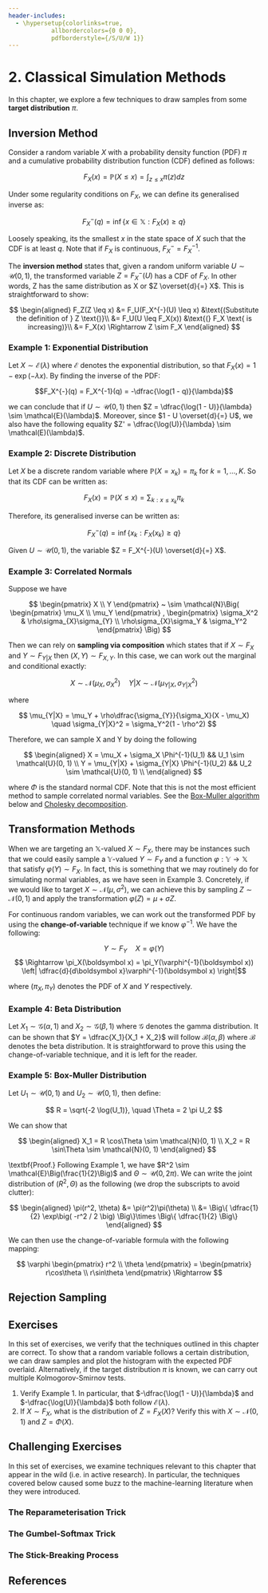 ```yaml
---
header-includes:
  - \hypersetup{colorlinks=true,
            allbordercolors={0 0 0},
            pdfborderstyle={/S/U/W 1}}
---
```


# 2. Classical Simulation Methods

In this chapter, we explore a few techniques to draw samples from some **target distribution** $\pi$.

## Inversion Method

Consider a random variable $X$ with a probability density function (PDF) $\pi$ and a cumulative probability distribution function (CDF) defined as follows:

$$ F_X(x) = \mathbb{P}(X \leq x) = \int_{z \leq x} \pi(z) dz $$

Under some regularity conditions on $F_X$, we can define its generalised inverse as:

$$ F_X^{-}(q) = \inf \{ x \in \mathbb{X} : F_X(x) \geq q \}$$

Loosely speaking, its the smallest $x$ in the state space of $X$ such that the CDF is at least $q$. Note that if $F_X$ is continuous, $F_X^- = F_X^{-1}$.

The **inversion method** states that, given a random uniform variable $U \sim \mathcal{U}(0, 1)$, the transformed variable $Z = F_X^{-}(U)$ has a CDF of $F_X$. In other words, Z has the same distribution as X or $Z \overset{d}{=} X$. This is straightforward to show:

$$
\begin{aligned}
F_Z(Z \leq x)
&= F_U(F_X^{-}(U) \leq x) &\text{(Substitute the definition of } Z \text{)}\\
&= F_U(U \leq F_X(x)) &\text{(} F_X \text{ is increasing)}\\
&= F_X(x) \Rightarrow Z \sim F_X
\end{aligned}
$$

### Example 1: Exponential Distribution

Let $X \sim \mathcal{E}(\lambda)$ where $\mathcal{E}$ denotes the exponential distribution, so that $F_X(x) = 1 - \exp(-\lambda x)$. By finding the inverse of the PDF:

$$F_X^{-}(q) = F_X^{-1}(q) = -\dfrac{\log(1 - q)}{\lambda}$$

we can conclude that if $U \sim \mathcal{U}(0, 1)$ then $Z = \dfrac{\log(1 - U)}{\lambda} \sim \mathcal{E}(\lambda)$. Moreover, since $1 - U \overset{d}{=} U$, we also have the following equality $Z' = \dfrac{\log(U)}{\lambda} \sim \mathcal(E)(\lambda)$.

### Example 2: Discrete Distribution

Let $X$ be a discrete random variable where $\mathbb{P}(X = x_k) = \pi_k$ for $k = 1, \ldots , K$. So that its CDF can be written as:

$$F_X(x) = \mathbb{P}(X \leq x) = \sum_{k: x \leq x_k} \pi_k$$

Therefore, its generalised inverse can be written as:

$$F_X^{-}(q) = \inf \{ x_k : F_X(x_k) \geq q \}$$

Given $U \sim \mathcal{U}(0, 1)$, the variable $Z = F_X^{-}(U) \overset{d}{=} X$.

### Example 3: Correlated Normals

Suppose we have

$$ 
\begin{pmatrix} X \\ Y \end{pmatrix}
~ \sim \mathcal{N}\Big(
\begin{pmatrix} \mu_X \\ \mu_Y \end{pmatrix}
,
\begin{pmatrix} \sigma_X^2 & \rho\sigma_{X}\sigma_{Y} \\ \rho\sigma_{X}\sigma_Y & \sigma_Y^2 \end{pmatrix}
\Big)
$$

Then we can rely on **sampling via composition** which states that if $X \sim F_X$ and $Y \sim F_{Y | X}$ then $(X, Y) \sim F_{X, Y}$. In this case, we can work out the marginal and conditional exactly:

$$
X \sim \mathcal{N}(\mu_X, \sigma_X^2)
\quad
Y | X \sim \mathcal{N} (\mu_{Y|X}, \sigma_{Y|X}^2 )
$$

where

$$
\mu_{Y|X} = \mu_Y + \rho\dfrac{\sigma_{Y}}{\sigma_X}(X - \mu_X)
\quad
\sigma_{Y|X}^2 = \sigma_Y^2(1 - \rho^2) 
$$

Therefore, we can sample X and Y by doing the following

$$
\begin{aligned}
X = \mu_X + \sigma_X \Phi^{-1}(U_1) && U_1 \sim \mathcal{U}(0, 1) \\
Y = \mu_{Y|X} + \sigma_{Y|X} \Phi^{-1}(U_2) && U_2 \sim \mathcal{U}(0, 1) \\
\end{aligned}
$$

where $\Phi$ is the standard normal CDF. Note that this is not the most efficient method to sample correlated normal variables. See the [Box-Muller algorithm](https://en.wikipedia.org/wiki/Box%E2%80%93Muller_transform) below and [Cholesky decomposition](https://en.wikipedia.org/wiki/Cholesky_decomposition).

## Transformation Methods

When we are targeting an $\mathbb{X}$-valued $X \sim F_X$, there may be instances such that we could easily sample a $\mathbb{Y}$-valued $Y \sim F_Y$ and a function $\varphi: \mathbb{Y} \rightarrow \mathbb{X}$ that satisfy $\varphi(Y) \sim F_X$. In fact, this is something that we may routinely do for simulating normal variables, as we have seen in Example 3. Concretely, if we would like to target $X \sim \mathcal{N}(\mu, \sigma^2)$, we can achieve this by sampling $Z \sim \mathcal{N}(0, 1)$ and apply the transformation $\varphi(Z) = \mu + \sigma Z$.

For continuous random variables, we can work out the transformed PDF by using the **change-of-variable** technique if we know $\varphi^{-1}$. We have the following:

$$ Y \sim F_Y \quad X = \varphi(Y)$$
$$ \Rightarrow \pi_X(\boldsymbol x) = \pi_Y(\varphi^{-1}(\boldsymbol x)) \left| \dfrac{d}{d\boldsymbol x}\varphi^{-1}(\boldsymbol x) \right|$$

where $(\pi_X, \pi_Y)$ denotes the PDF of $X$ and $Y$ respectively.

### Example 4: Beta Distribution

Let $X_1 \sim \mathcal{G}(\alpha, 1)$ and $X_2 \sim \mathcal{G}(\beta, 1)$ where $\mathcal{G}$ denotes the gamma distribution. It can be shown that $Y = \dfrac{X_1}{X_1 + X_2}$ will follow $\mathcal{B}(\alpha, \beta)$ where $\mathcal{B}$ denotes the beta distribution. It is straightforward to prove this using the change-of-variable technique, and it is left for the reader.

### Example 5: Box-Muller Distribution

Let $U_1 \sim \mathcal{U}(0, 1)$ and $U_2 \sim \mathcal{U}(0, 1)$, then define:

$$
R = \sqrt{-2 \log(U_1)}, \quad \Theta = 2 \pi U_2
$$

We can show that 

$$
\begin{aligned}
X_1 = R \cos\Theta \sim \mathcal{N}(0, 1) \\
X_2 = R \sin\Theta \sim \mathcal{N}(0, 1)
\end{aligned}
$$

\textbf{Proof.} Following Example 1, we have $R^2 \sim \mathcal{E}\Big(\frac{1}{2}\Big)$ and $\Theta \sim \mathcal{U}(0, 2\pi)$. We can write the joint distribution of $(R^2, \Theta)$ as the following (we drop the subscripts to avoid clutter):

$$
\begin{aligned}
\pi(r^2, \theta)
&= \pi(r^2)\pi(\theta) \\
&= \Big\{ \dfrac{1}{2} \exp\big( -r^2 / 2 \big) \Big\}\times \Big\{ \dfrac{1}{2} \Big\}
\end{aligned}
$$

We can then use the change-of-variable formula with the following mapping:

$$
\varphi \begin{pmatrix} r^2 \\ \theta \end{pmatrix}
= \begin{pmatrix} r\cos\theta \\ r\sin\theta \end{pmatrix}
\Rightarrow
$$

## Rejection Sampling

## Exercises

In this set of exercises, we verify that the techniques outlined in this chapter are correct. To show that a random variable follows a certain distribution, we can draw samples and plot the histogram with the expected PDF overlaid. Alternatively, if the target distribution $\pi$ is known, we can carry out multiple Kolmogorov-Smirnov tests.

1. Verify Example 1. In particular, that $-\dfrac{\log(1 - U)}{\lambda}$ and $-\dfrac{\log(U)}{\lambda}$ both follow $\mathcal{E}(\lambda)$.
2. If $X \sim F_X$, what is the distribution of $Z = F_X(X)$? Verify this with $X \sim \mathcal{N}(0, 1)$ and $Z = \Phi(X)$.

## Challenging Exercises

In this set of exercises, we examine techniques relevant to this chapter that appear in the wild (i.e. in active research). In particular, the techniques covered below caused some buzz to the machine-learning literature when they were introduced.

### The Reparameterisation Trick

### The Gumbel-Softmax Trick

### The Stick-Breaking Process

## References
